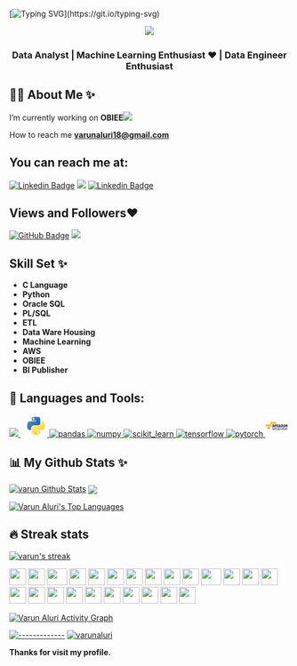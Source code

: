 [![Typing SVG](https://readme-typing-svg.herokuapp.com?font=Architects+Daughter&color=7AF798456A&size=40&lines=Hey!+It's+varun!;Hey!+It's+varun!...;Hey!+It's+varun!)](https://git.io/typing-svg)

<p align="center">
<img src="https://github.com/thompsonemerson/thompsonemerson/raw/master/cover-thompson.png" height="200"/>
</p>

<h3 align="center">Data Analyst | Machine Learning Enthusiast ❤️ | Data Engineer Enthusiast</h3>

## 🙋‍♂️ About Me ✨

I’m currently working on **OBIEE**<img src="https://media.giphy.com/media/WUlplcMpOCEmTGBtBW/giphy.gif" width="30"></h2>

How to reach me **varunaluri18@gmail.com**
## You can reach me at:
[![Linkedin Badge](https://img.shields.io/badge/-LinkedIn-0e76a8?style=flat-square&logo=Linkedin&logoColor=white)](https://www.linkedin.com/in/varunaluri18/)
<a href="https://www.instagram.com/varunaluri18/" alt="Instagram">
<img src="https://img.shields.io/badge/-Instagram-DF0174?style=flat-square&labelColor=DF0174&logo=instagram&logoColor=white&link=https://www.instagram.com/varunaluri18/"/></a>
[![Linkedin Badge](https://img.shields.io/badge/-Kaggle-ff0000?style=flat-square&logo=Kaggle&logoColor=white)](https://www.kaggle.com/varunaluri18)


## Views and Followers❤ 
<a href="https://github.com/varunaluri18?tab=followers"><img src="https://img.shields.io/github/followers/varunaluri18?label=Followers&style=social" alt="GitHub Badge"></a>
<a href="https://github.com/Meghna-DAS/github-profile-views-counter"><img src="https://komarev.com/ghpvc/?username=varunaluri18"></a>

## Skill Set ✨

- <b>C Language</b>
- <b>Python</b>
- <b>Oracle SQL</b>
- <b>PL/SQL</b>
- <b>ETL</b>
- <b>Data Ware Housing</b>
- <b>Machine Learning</b>
- <b>AWS</b>
- <b>OBIEE</b>
- <b>BI Publisher</b>

</p>


## 🚀 Languages and Tools:

<p align="left"> 
    <a style="padding-right:8px;" href="https://www.mysql.com/" target="_blank"> <img src="https://img.icons8.com/fluent/50/000000/mysql-logo.png"/> </a>
    <a href="https://www.python.org" target="_blank"> <img src="https://github.com/devicons/devicon/blob/master/icons/python/python-original.svg" alt="python" width="40" height="40"/> </a> 
    <a href="https://pandas.pydata.org/" target="_blank"> <img src="https://pandas.pydata.org/static/img/pandas_secondary.svg" alt="pandas" width="40" height="40"/> </a>
    <a href="https://numpy.org/" target="_blank"> <img src="https://user-images.githubusercontent.com/50221806/86498201-a8bd8680-bd39-11ea-9d08-66b610a8dc01.png" alt="numpy" width="40" height="40"/> </a> 
    <a href="https://scikit-learn.org/" target="_blank"> <img src="https://upload.wikimedia.org/wikipedia/commons/0/05/Scikit_learn_logo_small.svg" alt="scikit_learn" width="40" height="40"/> </a> 
    <a href="https://www.tensorflow.org" target="_blank"> <img src="https://www.vectorlogo.zone/logos/tensorflow/tensorflow-icon.svg" alt="tensorflow" width="40" height="40"/> </a> 
    <a href="https://pytorch.org/" target="_blank"> <img src="https://www.vectorlogo.zone/logos/pytorch/pytorch-icon.svg" alt="pytorch" width="40" height="40"/> </a>     
    <a href="https://aws.amazon.com" target="_blank"> <img src="https://github.com/devicons/devicon/blob/master/icons/amazonwebservices/amazonwebservices-original-wordmark.svg" alt="aws" width="40" height="40"/> </a> 
</p>


## 📊 My Github Stats ✨
<p >
<a href="https://github.com/varunaluri18/github-readme-stats"><img alt="varun Github Stats" src="https://github-readme-stats.vercel.app/api?username=varunaluri18&show_icons=true&count_private=true&theme=react&hide_border=true&bg_color=0D1117" /></a>
<a href="https://github.com/varunaluri18/github-readme-stats"><img align="center" src="https://github-readme-stats.vercel.app/api/top-langs/?username=varunaluri18&layout=compact&theme=react&hide_border=true&bg_color=0D1117" /></a>    
</p>
<a href="https://github.com/varunaluri18/github-readme-stats"><img alt="Varun Aluri's Top Languages" src="https://github-readme-stats.vercel.app/api/top-langs/?username=varunaluri18&layout=compact&theme=react&hide_border=true&bg_color=0D1117" /></a>    


## 🔥 Streak stats

<!-- GitHub Readme Streak Stats - https://github.com/varunaluri18/github-readme-streak-stats -->
<p >
  <a href="https://github.com/varunaluri18/github-readme-streak-stats">
    <img title="🔥 Get streak stats for your profile at git.io/streak-stats" alt="varun's streak" src="https://github-readme-streak-stats.herokuapp.com?user=varunaluri18&theme=monokai-metallian&hide_border=true"/>
  </a>
</p>


<div>
    <img src="https://cultofthepartyparrot.com/parrots/hd/githubparrot.gif" width="30" height="30"/>
    <img src="https://cultofthepartyparrot.com/flags/hd/indiaparrot.gif" width="30" height="30"/>
    <img src="https://cultofthepartyparrot.com/parrots/asyncparrot.gif" width="36" height="30"/>
    <img src="https://cultofthepartyparrot.com/parrots/exceptionallyfastparrot.gif" width="30" height="30"/>
    <img src="https://cultofthepartyparrot.com/parrots/hd/60fpsparrot.gif" width="30" height="30"/>
    <img src="https://cultofthepartyparrot.com/parrots/hd/jumpingparrot.gif" width="30" height="30"/>
    <img src="https://cultofthepartyparrot.com/parrots/hd/opensourceparrot.gif" width="30" height="30"/>
    <img src="https://cultofthepartyparrot.com/parrots/hd/dealwithitnowparrot.gif" width="30" height="30"/>
    <img src="https://cultofthepartyparrot.com/parrots/hd/hypnoparrotlight.gif" width="30" height="30"/>
    <img src="https://cultofthepartyparrot.com/parrots/databaseparrot.gif" width="30" height="30"/>
    <img src="https://cultofthepartyparrot.com/parrots/fixparrot.gif" width="36" height="30"/>
    <img src="https://cultofthepartyparrot.com/parrots/hd/laptop_parrot.gif" width="30" height="30"/>
    <img src="https://cultofthepartyparrot.com/parrots/hd/spinningparrot.gif" width="30" height="30"/>
    <img src="https://cultofthepartyparrot.com/parrots/hd/levitationparrot.gif" width="30" height="30"/>
    <img src="https://cultofthepartyparrot.com/parrots/hd/meldparrot.gif" width="30" height="30"/>
    <img src="https://cultofthepartyparrot.com/parrots/slomoparrot.gif" width="30" height="30"/>
    <img src="https://cultofthepartyparrot.com/parrots/hd/moonwalkingparrot.gif" width="30" height="30"/>
    <img src="https://cultofthepartyparrot.com/parrots/hd/stableparrot.gif" width="30" height="30"/>
    <img src="https://cultofthepartyparrot.com/parrots/hd/scienceparrot.gif" width="30" height="30"/>
    <img src="https://cultofthepartyparrot.com/parrots/hd/pirateparrot.gif" width="30" height="30"/>
    <img src="https://cultofthepartyparrot.com/parrots/hd/footballparrot.gif" width="30" height="30"/>
    <img src="https://cultofthepartyparrot.com/parrots/hd/illuminatiparrot.gif" width="30" height="30"/>
    <img src="https://cultofthepartyparrot.com/parrots/hd/hypnoparrotdark.gif" width="30" height="30"/>
    <img src="https://cultofthepartyparrot.com/parrots/hd/mustacheparrot.gif" width="30" height="30"/>
</div>

<a href="https://github.com/varunaluri18/github-readme-activity-graph"><img alt="Varun Aluri Activity Graph" src="https://activity-graph.herokuapp.com/graph?username=varunaluri18&bg_color=0D1117&color=5BCDEC&line=5BCDEC&point=FFFFFF&hide_border=true" /></a>
 

[![-------------](https://raw.githubusercontent.com/andreasbm/readme/master/assets/lines/aqua.png)](https://github.com/varunaluri18?tab=repositories)
<a href="https://github.com/BaseMax?tab=repositories"><img src="https://github-profile-trophy.vercel.app/?username=varunaluri18&column=8&margin-w=15&margin-h=15" alt="varunaluri"></a> 

<b> Thanks for visit my profile. </b>
